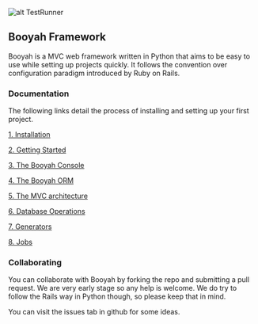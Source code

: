 ![alt TestRunner](https://github.com/marceloribeiro/booyah/actions/workflows/tests_runner.yml/badge.svg)

## Booyah Framework

Booyah is a MVC web framework written in Python that aims to be easy to use while setting up projects quickly. It follows the convention over configuration paradigm introduced by Ruby on Rails.

### Documentation

The following links detail the process of installing and setting up your first project.


[1. Installation](docs/install.md)

[2. Getting Started](docs/getting-started.md)

[3. The Booyah Console](docs/console.md)

[4. The Booyah ORM](docs/booyah-orm.md)

[5. The MVC architecture](docs/booyah-mvc.md)

[6. Database Operations](docs/database-operations.md)

[7. Generators](docs/generators.md)

[8. Jobs](docs/jobs.md)


### Collaborating

You can collaborate with Booyah by forking the repo and submitting a pull request. We are very early stage so any help is welcome. We do try to follow the Rails way in Python though, so please keep that in mind.

You can visit the issues tab in github for some ideas.